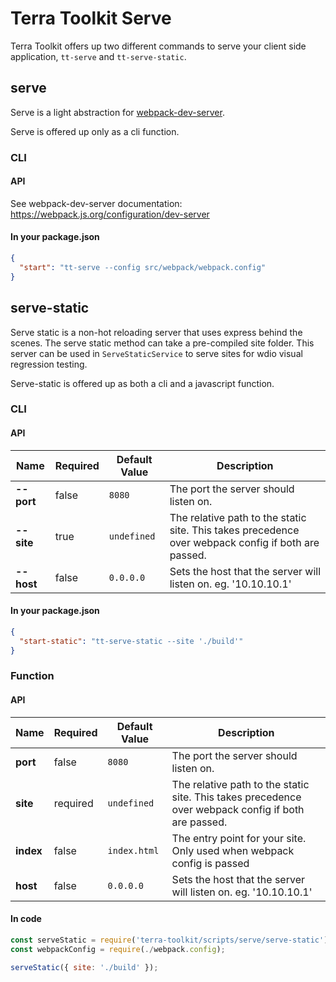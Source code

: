 # Terra Toolkit Serve

Terra Toolkit offers up two different commands to serve your client side application, `tt-serve` and `tt-serve-static`.

## serve
Serve is a light abstraction for [webpack-dev-server](https://github.com/webpack/webpack-dev-server).

Serve is offered up only as a cli function.

### CLI
#### API
See webpack-dev-server documentation: https://webpack.js.org/configuration/dev-server

#### In your package.json
```JSON
{
  "start": "tt-serve --config src/webpack/webpack.config"
}
```

## serve-static
Serve static is a non-hot reloading server that uses express behind the scenes. The serve static method can take a pre-compiled site folder. This server can be used in `ServeStaticService` to serve sites for wdio visual regression testing.

Serve-static is offered up as both a cli and a javascript function.

### CLI
#### API
| Name  | Required | Default Value | Description |
| ------------- | ------------- | ------------- | ------------- |
| **--port**  | false | `8080` | The port the server should listen on. |
| **--site** | true | `undefined` | The relative path to the static site. This takes precedence over webpack config if both are passed.|
| **--host** | false | `0.0.0.0` | Sets the host that the server will listen on. eg. '10.10.10.1' |

#### In your package.json
```JSON
{
  "start-static": "tt-serve-static --site './build'"
}
```
### Function
#### API
| Name  | Required | Default Value | Description |
| ------------- | ------------- | ------------- | ------------- |
| **port**  | false | `8080` | The port the server should listen on. |
| **site** | required | `undefined` | The relative path to the static site. This takes precedence over webpack config if both are passed.|
| **index** | false | `index.html` | The entry point for your site. Only used when webpack config is passed|
| **host** | false | `0.0.0.0` | Sets the host that the server will listen on. eg. '10.10.10.1' |

#### In code
```javascript
const serveStatic = require('terra-toolkit/scripts/serve/serve-static');
const webpackConfig = require(./webpack.config);

serveStatic({ site: './build' });
```
